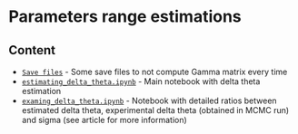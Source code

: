 # Parameters range estimations

## Content

- [`Save files`](save_files) - Some save files to not compute Gamma matrix every time
- [`estimating_delta_theta.ipynb`](estimating_delta_theta.ipynb) - Main notebook with delta theta estimation
- [`examing_delta_theta.ipynb`](examing_delta_theta.ipynb) - Notebook with detailed ratios between estimated delta theta, experimental delta theta (obtained in MCMC run) and sigma (see article for more information)
